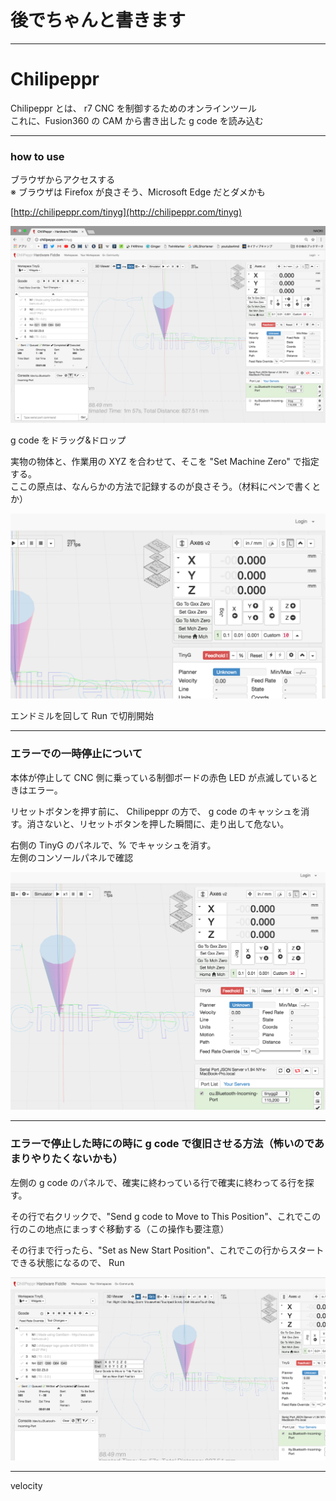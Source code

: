 # 後でちゃんと書きます  
---  


# Chilipeppr  

Chilipeppr とは、 r7 CNC を制御するためのオンラインツール  
これに、Fusion360 の CAM から書き出した g code を読み込む  


---  

### how to use  

ブラウザからアクセスする  
※ ブラウザは Firefox が良さそう、Microsoft Edge だとダメかも  

[http://chilipeppr.com/tinyg](http://chilipeppr.com/tinyg)  

![photo](photo/Chilipeppr-Top.png)  

g code をドラッグ&ドロップ  



実物の物体と、作業用の XYZ を合わせて、そこを "Set Machine Zero" で指定する。  
ここの原点は、なんらかの方法で記録するのが良さそう。（材料にペンで書くとか）  

![photo](photo/Chilipeppr-XYZ-01.png)  


エンドミルを回して Run で切削開始  


---  

### エラーでの一時停止について  

本体が停止して CNC 側に乗っている制御ボードの赤色 LED が点滅しているときはエラー。  

リセットボタンを押す前に、 Chilipeppr の方で、 g code のキャッシュを消す。消さないと、リセットボタンを押した瞬間に、走り出して危ない。  

右側の TinyG のパネルで、% でキャッシュを消す。  
左側のコンソールパネルで確認  

![photo](photo/Chilipeppr-tinyg-01.png)  


---  

### エラーで停止した時にの時に g code で復旧させる方法（怖いのであまりやりたくないかも）  

左側の g code のパネルで、確実に終わっている行で確実に終わってる行を探す。  

その行で右クリックで、"Send g code to Move to This Position"、これでこの行のこの地点にまっすぐ移動する（この操作も要注意）  

その行まで行ったら、"Set as New Start Position"、これでこの行からスタートできる状態になるので、 Run  

![photo](photo/Chilipeppr-gcode-01.png)  


---  

velocity